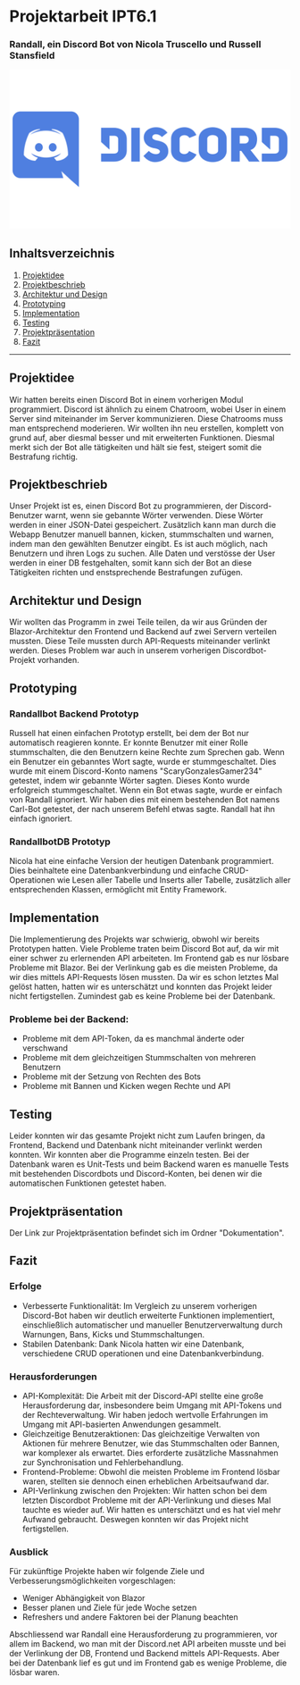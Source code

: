 # Projektarbeit IPT6.1

### Randall, ein Discord Bot von Nicola Truscello und Russell Stansfield

![Alt text](./DiscordLogo.png "Discord")

## Inhaltsverzeichnis


1. [Projektidee](#projektidee)
2. [Projektbeschrieb](#projektbeschrieb)
3. [Architektur und Design](#architektur-und-design)
4. [Prototyping](#prototyping)
5. [Implementation](#implementation)
6. [Testing](#testing)
7. [Projektpräsentation](#projektpräsentation)
8. [Fazit](#fazit)

---


## Projektidee

Wir hatten bereits einen Discord Bot in einem vorherigen Modul programmiert. Discord ist ähnlich zu einem Chatroom, wobei User in einem Server sind miteinander im Server kommunizieren. Diese Chatrooms muss man entsprechend moderieren. Wir wollten ihn neu erstellen, komplett von grund auf, aber diesmal besser und mit erweiterten Funktionen. Diesmal merkt sich der Bot alle tätigkeiten und hält sie fest, steigert somit die Bestrafung richtig.

## Projektbeschrieb

Unser Projekt ist es, einen Discord Bot zu programmieren, der Discord-Benutzer warnt, wenn sie gebannte Wörter verwenden. Diese Wörter werden in einer JSON-Datei gespeichert. Zusätzlich kann man durch die Webapp Benutzer manuell bannen, kicken, stummschalten und warnen, indem man den gewählten Benutzer eingibt. Es ist auch möglich, nach Benutzern und ihren Logs zu suchen. Alle Daten und verstösse der User werden in einer DB festgehalten, somit kann sich der Bot an diese Tätigkeiten richten und enstsprechende Bestrafungen zufügen.

## Architektur und Design

Wir wollten das Programm in zwei Teile teilen, da wir aus Gründen der Blazor-Architektur den Frontend und Backend auf zwei Servern verteilen mussten. Diese Teile mussten durch API-Requests miteinander verlinkt werden. Dieses Problem war auch in unserem vorherigen Discordbot-Projekt vorhanden.

## Prototyping

### Randallbot Backend Prototyp

Russell hat einen einfachen Prototyp erstellt, bei dem der Bot nur automatisch reagieren konnte. Er konnte Benutzer mit einer Rolle stummschalten, die den Benutzern keine Rechte zum Sprechen gab. Wenn ein Benutzer ein gebanntes Wort sagte, wurde er stummgeschaltet. Dies wurde mit einem Discord-Konto namens "ScaryGonzalesGamer234" getestet, indem wir gebannte Wörter sagten. Dieses Konto wurde erfolgreich stummgeschaltet. Wenn ein Bot etwas sagte, wurde er einfach von Randall ignoriert. Wir haben dies mit einem bestehenden Bot namens Carl-Bot getestet, der nach unserem Befehl etwas sagte. Randall hat ihn einfach ignoriert.

### RandallbotDB Prototyp

Nicola hat eine einfache Version der heutigen Datenbank programmiert. Dies beinhaltete eine Datenbankverbindung und einfache CRUD-Operationen wie Lesen aller Tabelle und Inserts aller Tabelle, zusätzlich aller entsprechenden Klassen, ermöglicht mit Entity Framework.

## Implementation

Die Implementierung des Projekts war schwierig, obwohl wir bereits Prototypen hatten. Viele Probleme traten beim Discord Bot auf, da wir mit einer schwer zu erlernenden API arbeiteten. Im Frontend gab es nur lösbare Probleme mit Blazor. Bei der Verlinkung gab es die meisten Probleme, da wir dies mittels API-Requests lösen mussten. Da wir es schon letztes Mal gelöst hatten, hatten wir es unterschätzt und konnten das Projekt leider nicht fertigstellen. Zumindest gab es keine Probleme bei der Datenbank.

### Probleme bei der Backend:

- Probleme mit dem API-Token, da es manchmal änderte oder verschwand
- Probleme mit dem gleichzeitigen Stummschalten von mehreren Benutzern
- Probleme mit der Setzung von Rechten des Bots
- Probleme mit Bannen und Kicken wegen Rechte und API

## Testing

Leider konnten wir das gesamte Projekt nicht zum Laufen bringen, da Frontend, Backend und Datenbank nicht miteinander verlinkt werden konnten. Wir konnten aber die Programme einzeln testen. Bei der Datenbank waren es Unit-Tests und beim Backend waren es manuelle Tests mit bestehenden Discordbots und Discord-Konten, bei denen wir die automatischen Funktionen getestet haben.

## Projektpräsentation

Der Link zur Projektpräsentation befindet sich im Ordner "Dokumentation".

## Fazit

### Erfolge

- Verbesserte Funktionalität: Im Vergleich zu unserem vorherigen Discord-Bot haben wir deutlich erweiterte Funktionen implementiert, einschließlich automatischer und manueller Benutzerverwaltung durch Warnungen, Bans, Kicks und Stummschaltungen.
- Stabilen Datenbank: Dank Nicola hatten wir eine Datenbank, verschiedene CRUD operationen und eine Datenbankverbindung.

### Herausforderungen

- API-Komplexität: Die Arbeit mit der Discord-API stellte eine große Herausforderung dar, insbesondere beim Umgang mit API-Tokens und der Rechteverwaltung. Wir haben jedoch wertvolle Erfahrungen im Umgang mit API-basierten Anwendungen gesammelt.
- Gleichzeitige Benutzeraktionen: Das gleichzeitige Verwalten von Aktionen für mehrere Benutzer, wie das Stummschalten oder Bannen, war komplexer als erwartet. Dies erforderte zusätzliche Massnahmen zur Synchronisation und Fehlerbehandlung.
- Frontend-Probleme: Obwohl die meisten Probleme im Frontend lösbar waren, stellten sie dennoch einen erheblichen Arbeitsaufwand dar.
- API-Verlinkung zwischen den Projekten: Wir hatten schon bei dem letzten Discordbot Probleme mit der API-Verlinkung und dieses Mal tauchte es wieder auf. Wir hatten es unterschätzt und es hat viel mehr Aufwand gebraucht. Deswegen konnten wir das Projekt nicht fertigstellen.

### Ausblick

Für zukünftige Projekte haben wir folgende Ziele und Verbesserungsmöglichkeiten vorgeschlagen:

- Weniger Abhängigkeit von Blazor
- Besser planen und Ziele für jede Woche setzen
- Refreshers und andere Faktoren bei der Planung beachten

Abschliessend war Randall eine Herausforderung zu programmieren, vor allem im Backend, wo man mit der Discord.net API arbeiten musste und bei der Verlinkung der DB, Frontend und Backend mittels API-Requests. Aber bei der Datenbank lief es gut und im Frontend gab es wenige Probleme, die lösbar waren.
